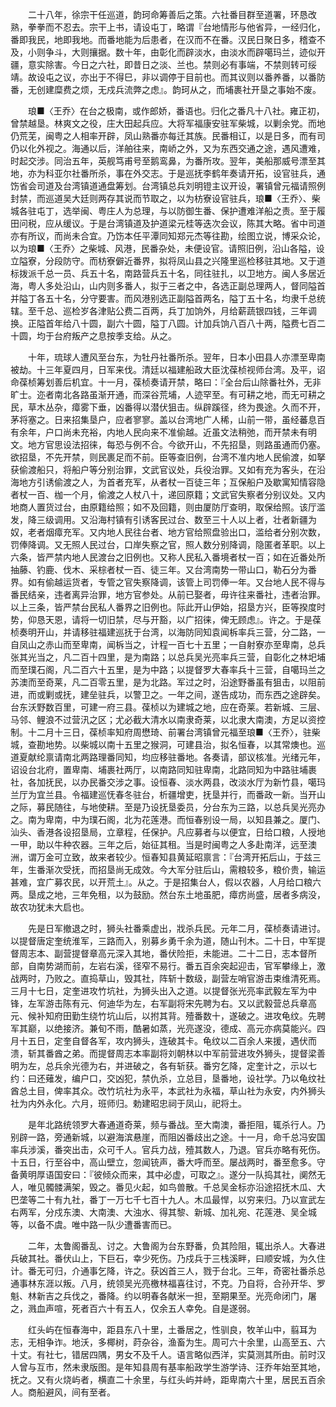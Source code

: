 <!-- { "loadSidebar": true } -->

　　二十八年，徐宗干任巡道，韵珂命筹善后之策。六社番目群至道署，环恳改熟，拳拳而不忍去。宗干上书，请设屯丁，略谓『台地情形与他省异，一经归化，番即我民，地即我地。而番地能为后患者，在汉而不在番。汉民日聚日多，稽查不及，小则争斗，大则攘据。数十年，由彰化而辟淡水，由淡水而辟噶玛兰，迹似开疆，意实除害。今日之六社，即昔日之淡、兰也。禁则必有事端，不禁则转可绥靖。故设屯之议，亦出于不得巳，非以调停于目前也。而其议则以番养番，以番防番，无创建糜费之烦，无戍兵流弊之虑』。韵珂从之，而埔裹社开垦之事始不废。

　　琅■〈王乔〉在台之极南，或作郎娇，番语也。归化之番凡十八社。雍正初，曾禁越垦。林爽文之役，庄大田起兵应。大将军福康安驻军柴城，以剿余党。而地仍荒芜，闽粤之人相率开辟，凤山熟番亦每迁其族。民番相讧，以是日多，而有司仍以化外视之。海通以后，洋舶往来，南峤之外，又为东西交通之途，遇风遭难，时起交涉。同治五年，英舰笃甫号至鹅鸾鼻，为番所攻。翌年，美船那威号漂至其地，亦为科亚尔社番所杀，事在外交志。于是巡抚李鹤年奏请开拓，设官驻兵，通饬省会司道及台湾镇道通盘筹划。台湾镇总兵刘明镫主议开设，署镇曾元福请照例封禁，而巡道吴大廷则两存其说而节取之，以为枋寮设官驻兵，琅■〈王乔〉、柴城各驻屯丁，选举闽、粤庄人为总理，与以防御生番、保护遭难洋船之责。至于履田问税，应从缓议。于是台湾镇道及护道梁元桂等迭次会议，陈其大略。省中司道亦有所议，而尚未合宜。乃饬本任平潭同知郑元杰等往勘，绘图立说，博采众论，以为琅■〈王乔〉之柴城、风港，民番杂处，未便设官。请照旧例，沿山各隘，设立隘寮，分段防守。而枋寮僻近番界，拟将凤山县之兴隆里巡检移驻其地。又于道标拨派千总一员、兵五十名，南路营兵五十名，同往驻扎，以卫地方。闽人多居近海，粤人多处沿山，山内则多番人，拟于三者之中，各选正副总理两人，督同隘首并隘丁各五十名，分守要害。而风港别选正副隘首两名，隘丁五十名，均隶千总统辖。至千总、巡检岁各津贴公费二百两，兵丁加饷外，月给薪蔬银四钱，三年调换。正隘首年给八十圆，副六十圆，隘丁八圆。计加兵饷八百八十两，隘费七百二十圆，均于台府叛产之息按季支给。从之。

　　十年，琉球人遭风至台东，为牡丹社番所杀。翌年，日本小田县人亦漂至卑南被劫。十三年夏四月，日军来伐。清廷以福建船政大臣沈葆桢视师台湾。及平，诏命葆桢筹划善后机宜。十一月，葆桢奏请开禁，略曰：『全台后山除番社外，无非旷士。迩者南北各路虽渐开通，而深谷荒埔，人迹罕至。有可耕之地，而无可耕之民，草木丛杂，瘴雾下垂，凶番得以潜伏狙击。纵辟蹊径，终为畏途。久而不开，茅将塞之。日来招集垦户，应者寥寥。盖以台湾地广人稀，山前一带，虽经蕃息百有余年，户口尚未充裕，内地人民向来不准偷越。近虽文法稍弛，而开禁未有明文。地方官思设法招徕，每恐与例不合。今欲开山，不先招垦，则路虽通而仍塞。欲招垦，不先开禁，则民裹足而不前。臣等查旧例，台湾不准内地人民偷渡，如拏获偷渡船只，将船户等分别治罪，文武官议处，兵役治罪。又如有充为客头，在沿海地方引诱偷渡之人，为首者充军，从者杖一百徒三年；互保船户及歇寓知情容隐者杖一百、枷一个月，偷渡之人杖八十，递回原籍；文武官失察者分别议处。又内地商人置货过台，由原籍给照；如不及回籍，则由厦防厅查明，取保给照。该厅滥发，降三级调用。又沿海村镇有引诱客民过台、数至三十人以上者，壮者新疆为奴，老者烟瘴充军。又内地人民往台者、地方官给照盘验出口，滥给者分别次数，罚俸降调。又无照人民过台，口岸失察之官，照人数分别降调，隐匿者革职。以上六条，皆严禁内地人民渡台之旧例也。又称人民私入番境者杖一百；如在近番处所抽藤、钓鹿、伐木、采棕者杖一百、徒三年。又台湾南势一带山口，勒石分为番界。如有偷越运货者，专管之官失察降调，该管上司罚俸一年。又台地人民不得与番民结亲，违者离异治罪，地方官参处。从前已娶者，毋许往来番社，违者治罪。以上三条，皆严禁台民私人番界之旧例也。际此开山伊始，招垦方兴，臣等揆度时势，仰恳天恩，请将一切旧禁，尽与开豁，以广招徕，俾无顾虑』。许之。于是葆桢奏明开山，并请移驻福建巡抚于台湾，以海防同知袁闻柝率兵三营，分二路，一自凤山之赤山而至卑南，闻柝当之，计程一百七十五里；一自射寮亦至卑南，总兵张其光当之，凡二百十四里，是为南路；以总兵吴光亮率兵三营，自彰化之林圯埔而至璞石阁，凡二百六十五里，是为中路；以提督罗大春率兵十三营，自噶玛兰之苏澳而至奇莱，凡二百零五里，是为北路。军过之时，沿途野番虽有狙击，以阻前进，而或剿或抚，建垒驻兵，以警卫之。一年之间，遂告成功，而东西之途辟矣。台东沃野数百里，可建一府三县。葆桢以为建城之地，应在奇莱。若新城、三层、马邻、鲤浪不过营汛之区；尤必截大清水以南隶奇莱，以北隶大南澳，方足以资控制。十二月十三日，葆桢率知府周懋琦、前署台湾镇曾元福至琅■〈王乔〉，驻柴城，查勘地势。以柴城以南十五里之猴洞，可建县治，拟名恒春，以其常燠也。巡道夏献纶禀请南北两路理番同知，均应移驻番地。各奏请，部议核准。光绪元年，诏设台北府，置卑南、埔裹社两厅，以南路同知驻卑南，北路同知为中路驻埔裹社，各加抚民，以办民番交涉之事。设恒春、淡水两县，改淡水厅为新竹县，噶玛兰厅为宜兰县。令福建巡怃春冬驻台，析疆增吏，抚垦并行，而番政一新。当开山之际，募民随往，与地使耕。至是乃设抚垦委员，分台东为三路，以总兵吴光亮办之。南为卑南，中为璞石阁，北为花莲港。而恒春别设一局，以知县兼之。厦门、汕头、香港各设招垦局，立章程，任保护。凡应募者与以便宜，日给口粮，人授地一甲，助以牛种农器。三年之后，始征其租。当是时闽粤之人多赴南洋，远至澳洲，谓万金可立致，故来者较少。恒春知县黄延昭禀言：『台湾开拓后山，于兹三年，生番渐次受抚，而招垦尚无成效。今大军分驻后山，需粮较多，粮价贵，输运甚难，宜广募农民，以开荒土』。从之。于是招集台人，假以农器，人月给口粮六两。垦成之地，三年免租，以为鼓励。然台东土地虽肥，瘴疠尚盛，居者多病没，故农功犹未大启也。

　　先是日军撤退之时，狮头社番乘虚出，戕杀兵民。元年二月，葆桢奏请进讨。以提督唐定奎统淮军，三路而入，别募乡勇千余为道，随山刊木。二十日，中军提督周志本、副营提督章高元深入其地，番伏险拒，未能进。二十二日，志本督所部，自南势湖而前，左岩右溪，径窄不易行。番五百余突起迎击，官军攀缘上，激战两时，乃败之。直捣草山，毁其社，阵斩十数级，副营左哨官游击束维清死焉。三月十七日，定奎进攻竹坑社，为狮头出入之道。以提督张光亮率武毅左军为中锋，左军游击陈有元、何迪华为左，右军副将宋先聘为右。又以武毅营总兵章高元、候补知府田勤生绕竹坑山后，以拊其背。殪番数十，遂破之。进攻龟纹。先聘军其巅，以绝接济。兼旬不雨，酷暑如蒸，光亮遂没，德成、高元亦病莫能兴。四月十五日，定奎自督各军，攻内狮头，连破其卡。龟纹以二百余人来援，遇伏而溃，斩其番酋之弟。而提督周志本率副将刘朝林以中军前营进攻外狮头，提督梁善明为左，总兵余光德为右，并进破之，各有斩获。番穷乞降，定奎计之，示以七约：曰还薙发，编户口，交凶犯，禁仇杀，立总目，垦番地，设社学。乃以龟纹社酋总土目，俾率其众。改竹坑社为永平，本武社为永福，草山社为永安，内外狮头社为内外永化。六月，班师归。勅建昭忠祠于凤山，祀将土。

　　是年北路统领罗大春通道奇莱，频与番战。至大南澳，番拒阻，辄杀行人。乃别辟一路，旁通新城，以避海滨悬崖，而阻凶番歧出之途。十一月，命千总冯安国率兵涉溪，番突出击，众可千人。官兵力战，殪其数人，乃退。官兵亦略有死伤。十五日，行至谷中，高山壁立，忽闻铳声，番大呼而至。屡战两时，番至愈多。守备黄明厚语国安曰：『彼倾众而来，其中必虚，可取之』。遂分一队捣其社，阒然无人，唯见髑髅满架，毁之。番见火起，如鸟兽散。千总吴金标亦沿途招抚木瓜、大巴垄等二十有九社，番丁一万七千七百十九人。木瓜最悍，以穷来归。乃以宣武左右两军，分戍东澳、大南澳、大浊水、得其黎、新城、加礼宛、花莲港、吴全城等，以备不虞。唯中路一队少遭番害而已。

　　二年，太鲁阁番乱、讨之。大鲁阁为台东野番，负其险阻，辄出杀人。大春进兵破其社。番伏山上，下巨石，幸少死伤。乃戍兵于三栈溪畔，曰顺安城，为久住计。番无可归，介通事乞降，许之。获凶首三人，戮于台北。三年，奇密社番杀总通事林东涯以叛。八月，统领吴光亮檄林福喜往讨，不克。乃自将，合孙开华、罗魁、林新吉之兵伐之，番降。约以明春各献米一担，至期果至。光亮命闭门，屠之，溅血声喧，死者百六十有五人，仅余五人幸免。自是遂弱。

　　红头屿在恒春海中，距县东八十里，土番居之，性驯良，牧羊山中，翦耳为志，无相争诈。地沃，多椰树，莳杂谷，渔畜为生。周可六十余里，山高至五、六十丈。有社七，错居四隅，男女不及千人。语言略似西洋，实莫测其所由。前时汉人曾与互市，然未隶版图。是年知县周有基率船政学生游学诗、汪乔年始至其地，抚之。又有火烧屿者，横直二十余里，与红头屿并峙，距卑南六十里，居民五百余人。商船避风，间有至者。

